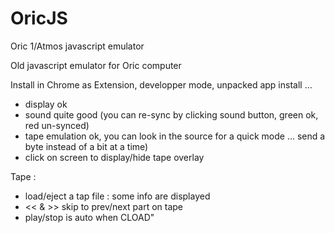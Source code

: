 # OricJS
Oric 1/Atmos javascript emulator

Old javascript emulator for Oric computer

Install in Chrome as Extension, developper mode, unpacked app install ...

- display ok
- sound quite good (you can re-sync by clicking sound button, green ok, red un-synced)
- tape emulation ok, you can look in the source for a quick mode ... send a byte instead of a bit at a time)
- click on screen to display/hide tape overlay

Tape :
- load/eject a tap file : some info are displayed 
- << & >> skip to prev/next part on tape    
- play/stop is auto when CLOAD"
         

